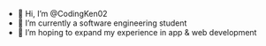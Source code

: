 - 👋 Hi, I’m @CodingKen02
- 🌱 I’m currently a software engineering student
- 💞️ I’m hoping to expand my experience in app & web development

<!---
CodingKen02/CodingKen02 is a ✨ special ✨ repository because its `README.md` (this file) appears on your GitHub profile.
You can click the Preview link to take a look at your changes.
--->
